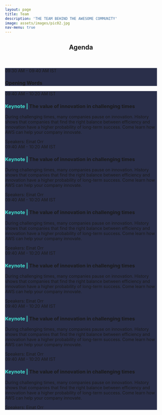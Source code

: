```yaml
---
layout: page
title: Team
description: 'THE TEAM BEHIND THE AWESOME COMMUNITY'
image: assets/images/pic02.jpg
nav-menu: true
---
```


<style>
.button {
  background-color: #ddd;
  border: none;
  color: black;
  padding: 10px 20px;
  text-align: center;
  text-decoration: none;
  display: inline-block;
  margin: 4px 2px;
  cursor: pointer;
  border-radius: 16px;
}
</style>

<!-- Main -->
<div id="main" class="alt">

<!-- One -->
<section id="one">
	<div class="inner">
		<header class="major">
			<h1>Agenda</h1>
		</header>

<!-- Image -->
<div class="box" style="background-color: #2a2f4a;">
	<div>09:30 AM - 09:40 AM IST </div>
	<div><h3>Opening Words</h3></div>
</div>

<div class="box" style="background-color: #2a2f4a;" >
	<div>09:40 AM - 10:20 AM IST</div>
	<div><h3><span style="color: turquoise">Keynote |</span>
	 The value of innovation in challenging times</h3></div>
	<div><p>During challenging times, many companies pause on innovation. History shows that companies that find the right balance between efficiency and innovation have a higher probability of long-term success. Come learn how AWS can help your company innovate. </p>
	</div>
	<div>Speakers: Einat Orr</div>
</div>

<div class="box" style="background-color: #2a2f4a;" >
	<div>09:40 AM - 10:20 AM IST</div>
	<div><h3><span style="color: turquoise">Keynote |</span>
	 The value of innovation in challenging times</h3></div>
	<div><p>During challenging times, many companies pause on innovation. History shows that companies that find the right balance between efficiency and innovation have a higher probability of long-term success. Come learn how AWS can help your company innovate. </p>
	</div>
	<div>Speakers: Einat Orr</div>
</div>

<div class="box" style="background-color: #2a2f4a;" >
	<div>09:40 AM - 10:20 AM IST</div>
	<div><h3><span style="color: turquoise">Keynote |</span>
	 The value of innovation in challenging times</h3></div>
	<div><p>During challenging times, many companies pause on innovation. History shows that companies that find the right balance between efficiency and innovation have a higher probability of long-term success. Come learn how AWS can help your company innovate. </p>
	</div>
	<div>Speakers: Einat Orr</div>
</div>

<div class="box" style="background-color: #2a2f4a;" >
	<div>09:40 AM - 10:20 AM IST</div>
	<div><h3><span style="color: turquoise">Keynote |</span>
	 The value of innovation in challenging times</h3></div>
	<div><p>During challenging times, many companies pause on innovation. History shows that companies that find the right balance between efficiency and innovation have a higher probability of long-term success. Come learn how AWS can help your company innovate. </p>
	</div>
	<div>Speakers: Einat Orr</div>
</div>

<div class="box" style="background-color: #2a2f4a;" >
	<div>09:40 AM - 10:20 AM IST</div>
	<div><h3><span style="color: turquoise">Keynote |</span>
	 The value of innovation in challenging times</h3></div>
	<div><p>During challenging times, many companies pause on innovation. History shows that companies that find the right balance between efficiency and innovation have a higher probability of long-term success. Come learn how AWS can help your company innovate. </p>
	</div>
	<div>Speakers: Einat Orr</div>
</div>

<div class="box" style="background-color: #2a2f4a;" >
	<div>09:40 AM - 10:20 AM IST</div>
	<div><h3><span style="color: turquoise">Keynote |</span>
	 The value of innovation in challenging times</h3></div>
	<div><p>During challenging times, many companies pause on innovation. History shows that companies that find the right balance between efficiency and innovation have a higher probability of long-term success. Come learn how AWS can help your company innovate. </p>
	</div>
	<div>Speakers: Einat Orr</div>
</div>		
